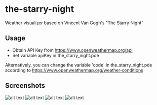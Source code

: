 # the-starry-night
Weather visualizer based on Vincent Van Gogh's "The Starry Night"

## Usage
* Obtain API Key from https://www.openweathermap.org/api
* Set variable apiKey in the_starry_night.pde

Alternatively, you can change the variable 'code' in the_starry_night.pde according to https://www.openweathermap.org/weather-conditions

## Screenshots
![alt text](https://github.com/jerome9189/the_starry_night/blob/master/screenshots/ss1.jpg?raw=true "Clear")
![alt text](https://github.com/jerome9189/the_starry_night/blob/master/screenshots/ss2.jpg?raw=true "Snowy")
![alt text](https://github.com/jerome9189/the_starry_night/blob/master/screenshots/ss3.jpg?raw=true "Misty")
![alt text](https://github.com/jerome9189/the_starry_night/blob/master/screenshots/ss4.jpg?raw=true "Thunderstorm")
